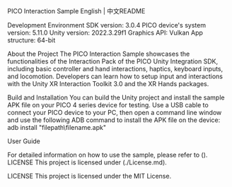 PICO Interaction Sample
English | 中文README

Development Environment
SDK version: 3.0.4
PICO device's system version: 5.11.0
Unity version: 2022.3.29f1
Graphics API: Vulkan
App structure: 64-bit


About the Project
The PICO Interaction Sample showcases the functionalities of the Interaction Pack of the PICO Unity Integration SDK, including basic 
controller and hand interactions, haptics, keyboard inputs, and locomotion. Developers can learn how to setup input and interactions with the Unity XR Interaction Toolkit 3.0 and the XR Hands packages.


Build and Installation
You can build the Unity project and install the sample APK file on your PICO 4 series device for testing. 
Use a USB cable to connect your PICO device to your PC, then open a command line window and use the following ADB command to install the APK file on the device: adb install "filepath\filename.apk"

User Guide

For detailed information on how to use the sample, please refer to (). LICENSE This project is licensed under (./License.md).

LICENSE
This project is licensed under the MIT License.